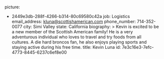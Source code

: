 picture:
  - 2449e3db-288f-4266-b314-80c69580c42a
job: Logistics
email_address: kluna@scottishamerican.com
phone_number: 714-352-0077
city: Simi Valley
state: California
biography: >
  Kevin is excited to be a new member of the Scottish American family! He is a very adventurous
  individual who loves to travel and try foods from all cultures. A die hard broncos fan, he also
  enjoys playing sports and staying active during his free time.
title: Kevin Luna
id: 7e3c16e3-7efc-4773-8445-6237c6ef8e00
